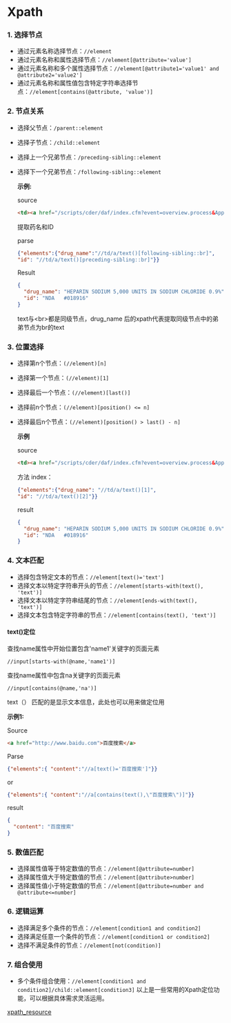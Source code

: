 # Xpath

### 1. 选择节点 

- 通过元素名称选择节点：`//element`
- 通过元素名称和属性选择节点：`//element[@attribute='value']`
- 通过元素名称和多个属性选择节点：`//element[@attribute1='value1' and @attribute2='value2']`
-  通过元素名称和属性值包含特定字符串选择节点：`//element[contains(@attribute, 'value')]` 

### 2. 节点关系 

- 选择父节点：`/parent::element` 

- 选择子节点：`/child::element` 

- 选择上一个兄弟节点：`/preceding-sibling::element` 

- 选择下一个兄弟节点：`/following-sibling::element` 

  **示例:**

  source

  ```html
  <td><a href="/scripts/cder/daf/index.cfm?event=overview.process&ApplNo=018916" title="Click to view HEPARIN SODIUM 5,000 UNITS IN SODIUM CHLORIDE 0.9% (HEPARIN SODIUM)">HEPARIN SODIUM 5,000 UNITS IN SODIUM CHLORIDE 0.9%<br />NDA   #018916</a></td>
  ```

  提取药名和ID

  parse

  ```json
  {"elements":{"drug_name":"//td/a/text()[following-sibling::br]",
  "id": "//td/a/text()[preceding-sibling::br]"}}
  ```

  Result

  ```json
  {
    "drug_name": "HEPARIN SODIUM 5,000 UNITS IN SODIUM CHLORIDE 0.9%",
    "id": "NDA   #018916"
  }
  ```
  
  text与\<br>都是同级节点，drug_name 后的xpath代表提取同级节点中的弟弟节点为br的text
  
  

### 3. 位置选择

- 选择第n个节点：`(//element)[n]` 

- 选择第一个节点：`(//element)[1]`

- 选择最后一个节点：`(//element)[last()]` 

- 选择前n个节点：`(//element)[position() <= n]` 

- 选择最后n个节点：`(//element)[position() > last() - n]` 

  **示例**

  source

  ```html
  <td><a href="/scripts/cder/daf/index.cfm?event=overview.process&ApplNo=018916" title="Click to view HEPARIN SODIUM 5,000 UNITS IN SODIUM CHLORIDE 0.9% (HEPARIN SODIUM)">HEPARIN SODIUM 5,000 UNITS IN SODIUM CHLORIDE 0.9%<br />NDA   #018916</a></td>
  ```

  方法 index：

  ```json
  {"elements":{"drug_name": "//td/a/text()[1]",
  "id": "//td/a/text()[2]"}}
  ```

  result

  ```json
  {
    "drug_name": "HEPARIN SODIUM 5,000 UNITS IN SODIUM CHLORIDE 0.9%",
    "id": "NDA   #018916"
  }
  ```

  

### 4. 文本匹配 

- 选择包含特定文本的节点：`//element[text()='text']` 
- 选择文本以特定字符串开头的节点：`//element[starts-with(text(), 'text')]` 
- 选择文本以特定字符串结尾的节点：`//element[ends-with(text(), 'text')]` 
- 选择文本包含特定字符串的节点：`//element[contains(text(), 'text')]` 

#### text()定位

  查找name属性中开始位置包含'name1'关键字的页面元素

```
//input[starts-with(@name,'name1')] 
```

   查找name属性中包含na关键字的页面元素

```
//input[contains(@name,'na')]  
```

text（） 匹配的是显示文本信息，此处也可以用来做定位用

**示例1:**

Source

```html
<a href="http://www.baidu.com">百度搜索</a>
```

Parse

```json
{"elements":{ "content":"//a[text()='百度搜索']"}}
```

or

```json
{"elements":{ "content":"//a[contains(text(),\"百度搜索\")]"}}
```

result

```json
{
  "content": "百度搜索"
}
```



### 5. 数值匹配 

- 选择属性值等于特定数值的节点：`//element[@attribute=number]` 
- 选择属性值大于特定数值的节点：`//element[@attribute>number]` 
- 选择属性值小于特定数值的节点：`//element[@attribute=number and @attribute<=number]` 

### 6. 逻辑运算

- 选择满足多个条件的节点：`//element[condition1 and condition2]` 
- 选择满足任意一个条件的节点：`//element[condition1 or condition2]` 
- 选择不满足条件的节点：`//element[not(condition)]`

 ### 7. 组合使用 

- 多个条件组合使用：`//element[condition1 and condition2]/child::element[condition3]` 以上是一些常用的Xpath定位功能，可以根据具体需求灵活运用。

[xpath_resource](https://devhints.io/xpath)

